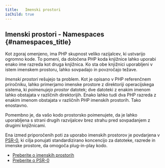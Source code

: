 ```yaml
---
title:   Imenski prostori
isChild: true
---
```


## Imenski prostori - Namespaces {#namespaces_title}

Kot zgoraj omenjeno, ima PHP skupnost veliko razijalcev, ki ustvarijo ogromno kode. To pomeni, da določena PHP koda knjižnice lahko uporabi enako ime razreda kot druga knjižnica. Ko sta obe knjižnici uporabljeni v istem imenskem prostoru, lahko sovpadajo in povzročajo težave.

_Imenski prostori_ rešujejo ta problem. Kot je opisano v PHP referenčnem priročniku, lahko primerjamo imenske prostore z direktoriji operacijskega sistema, ki _poimenujejo prostor_ datotek; dve datoteki z enakim imenom lahko obstajata v različnih direktorijih. Enako lahko tudi dva PHP razreda z enakim imenom obstajata v različnih PHP imenskih prostorih. Tako enostavno.

Pomembno je, da vašo kodo prostorsko poimenujete, da je lahko uporabljena s strani drugih razvijalcev brez strahu pred sovpadanjem z drugimi knjižnicami.

Ena izmed priporočenih poti za uporabo imenskih prostorov je povdarjena v [PSR-0][psr0], ki cilja ponujati standardizirano koncencijo za datoteke, razrede in imenske prostore, da omogoča plug-in-play kodo.

* [Preberite o imenskih prostorih][namespaces]
* [Preberite o PSR-0][psr0]

[namespaces]: http://php.net/manual/en/language.namespaces.php
[psr0]: https://github.com/php-fig/fig-standards/blob/master/accepted/PSR-0.md

